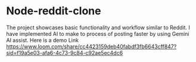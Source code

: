 # Node-reddit-clone
The project showcases basic functionality and workflow similar to Reddit.
I have implemented AI to make to process of posting faster by using Gemini AI assist.
Here is a demo Link
https://www.loom.com/share/cc4423159deb40fabdf3fb6643cff847?sid=f19a5e03-afa6-4c73-9c84-c92ae5ec4dc6
